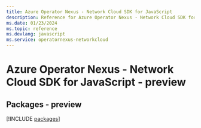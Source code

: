 ```yaml
---
title: Azure Operator Nexus - Network Cloud SDK for JavaScript
description: Reference for Azure Operator Nexus - Network Cloud SDK for JavaScript
ms.date: 01/23/2024
ms.topic: reference
ms.devlang: javascript
ms.service: operatornexus-networkcloud
---
```

# Azure Operator Nexus - Network Cloud SDK for JavaScript - preview
## Packages - preview
[!INCLUDE [packages](operator-nexus---network-cloud-index.md)]